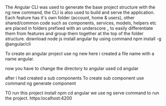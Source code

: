 The Angular CLI was used to generate the base project structure with the ng new <project name> command, the CLI is also used to build and serve the application.
  Each feature has it's own folder (account, home & users), other shared/common code such as components, services, models, helpers etc are placed in folders prefixed with an underscore _ to easily differentiate them from features and group them together at the top of the folder structure.
download node js 
install angular by using command 
npm install -g @angular/cli

To create an angular project use ng new<file name>
  here i created a file name with a name angular.

now you have to change the directory to angular
used cd angular

after i had created a sub components
To create sub component use command 
ng generate component <componet name>
 
TO run this project install npm
 cd angular
 we use ng serve command to run the project.
 https:localhost:4200
 

